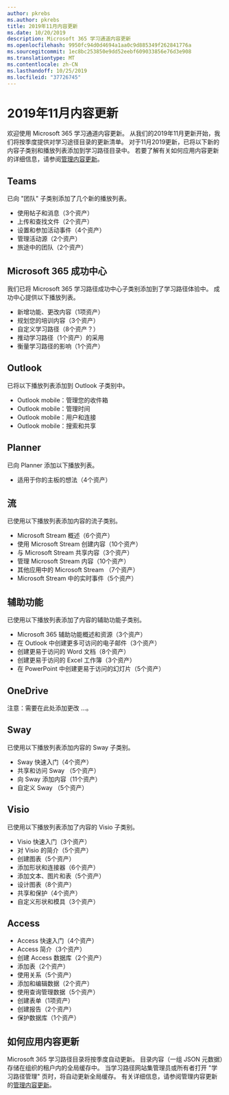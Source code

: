 ```yaml
---
author: pkrebs
ms.author: pkrebs
title: 2019年11月内容更新
ms.date: 10/20/2019
description: Microsoft 365 学习通道内容更新
ms.openlocfilehash: 9950fc94d0d4694a1aa0c9d885349f262841776a
ms.sourcegitcommit: 1ec8bc253850e9dd52eebf609033856e76d3e908
ms.translationtype: MT
ms.contentlocale: zh-CN
ms.lasthandoff: 10/25/2019
ms.locfileid: "37726745"
---
```

# <a name="november-2019-content-updates"></a>2019年11月内容更新
欢迎使用 Microsoft 365 学习通道内容更新。 从我们的2019年11月更新开始，我们将按季度提供对学习途径目录的更新清单。 对于11月2019更新，已将以下新的内容子类别和播放列表添加到学习路径目录中。 若要了解有关如何应用内容更新的详细信息，请参阅[管理内容更新](custom_contentupdatesmanage.md)。  

## <a name="teams"></a>Teams
已向 "团队" 子类别添加了几个新的播放列表。
- 使用帖子和消息（3个资产）
- 上传和查找文件（2个资产）
- 设置和参加活动事件（4个资产）
- 管理活动源（2个资产）
- 旅途中的团队（2个资产）

## <a name="microsoft-365-success-center"></a>Microsoft 365 成功中心
我们已将 Microsoft 365 学习路径成功中心子类别添加到了学习路径体验中。 成功中心提供以下播放列表。
- 新增功能、更改内容（1项资产）
- 规划您的培训内容（3个资产）
- 自定义学习路径（8个资产？）
- 推动学习路径（1个资产）的采用
- 衡量学习路径的影响（1个资产）

## <a name="outlook"></a>Outlook
已将以下播放列表添加到 Outlook 子类别中。 
- Outlook mobile：管理您的收件箱
- Outlook mobile：管理时间
- Outlook mobile：用户和连接
- Outlook mobile：搜索和共享

## <a name="planner"></a>Planner
已向 Planner 添加以下播放列表。 
- 适用于你的主板的想法（4个资产）

## <a name="stream"></a>流
已使用以下播放列表添加内容的流子类别。 
- Microsoft Stream 概述（6个资产）
- 使用 Microsoft Stream 创建内容（10个资产）
- 与 Microsoft Stream 共享内容（3个资产）
- 管理 Microsoft Stream 内容（10个资产）
- 其他应用中的 Microsoft Stream （7个资产）
- Microsoft Stream 中的实时事件（5个资产）

## <a name="accessibility"></a>辅助功能
已使用以下播放列表添加了内容的辅助功能子类别。 
- Microsoft 365 辅助功能概述和资源（3个资产）
- 在 Outlook 中创建更多可访问的电子邮件（3个资产）
- 创建更易于访问的 Word 文档（8个资产）
- 创建更易于访问的 Excel 工作簿（3个资产）
- 在 PowerPoint 中创建更易于访问的幻灯片（5个资产）

## <a name="onedrive"></a>OneDrive
注意：需要在此处添加更改 ...。

## <a name="sway"></a>Sway
已使用以下播放列表添加内容的 Sway 子类别。 
- Sway 快速入门（4个资产）
- 共享和访问 Sway （5个资产）
- 向 Sway 添加内容（11个资产）
- 自定义 Sway （5个资产）

## <a name="visio"></a>Visio
已使用以下播放列表添加了内容的 Visio 子类别。 
- Visio 快速入门（3个资产）
- 对 Visio 的简介（5个资产）
- 创建图表（5个资产）
- 添加形状和连接器（6个资产）
- 添加文本、图片和表（5个资产）
- 设计图表（8个资产）
- 共享和保护（4个资产）
- 自定义形状和模具（3个资产）

## <a name="access"></a>Access
- Access 快速入门（4个资产）
- Access 简介（3个资产）
- 创建 Access 数据库（2个资产）
- 添加表（2个资产）
- 使用关系（5个资产）
- 添加和编辑数据（2个资产）
- 使用查询管理数据（5个资产）
- 创建表单（1项资产）
- 创建报告（2个资产）
- 保护数据库（1个资产）

## <a name="how-content-updates-are-applied"></a>如何应用内容更新
Microsoft 365 学习路径目录将按季度自动更新。 目录内容（一组 JSON 元数据）存储在组织的租户内的全局缓存中。 当学习路径网站集管理员或所有者打开 "学习路径管理" 页时，将自动更新全局缓存。 有关详细信息，请参阅管理内容更新的[管理内容更新](custom_contentupdatesmanage.md)。 